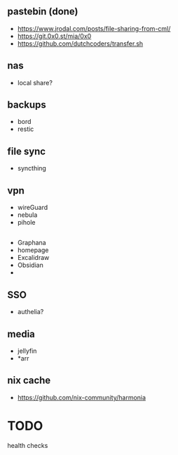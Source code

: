 ## pastebin (done)
- https://www.jrodal.com/posts/file-sharing-from-cml/
- https://git.0x0.st/mia/0x0
- https://github.com/dutchcoders/transfer.sh

## nas
- local share?

## backups
- bord 
- restic

## file sync
- syncthing

## vpn 
- wireGuard 
- nebula
- pihole

##
- Graphana
- homepage
- Excalidraw
- Obsidian 
- 

## SSO 
- authelia?

## media
- jellyfin
- *arr

## nix cache
- https://github.com/nix-community/harmonia

# TODO
health checks


